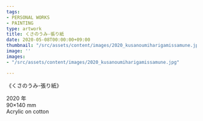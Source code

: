 ```yaml
---
tags:
- PERSONAL WORKS
- PAINTING
type: artwork
title: くさのうみ-張り紙
date: 2020-05-08T00:00:00+09:00
thumbnail: "/src/assets/content/images/2020_kusanoumiharigamissamune.jpg"
image: ''
images:
- "/src/assets/content/images/2020_kusanoumiharigamissamune.jpg"

---
```

《くさのうみ-張り紙》

2020 年  
90×140 mm  
Acrylic on cotton